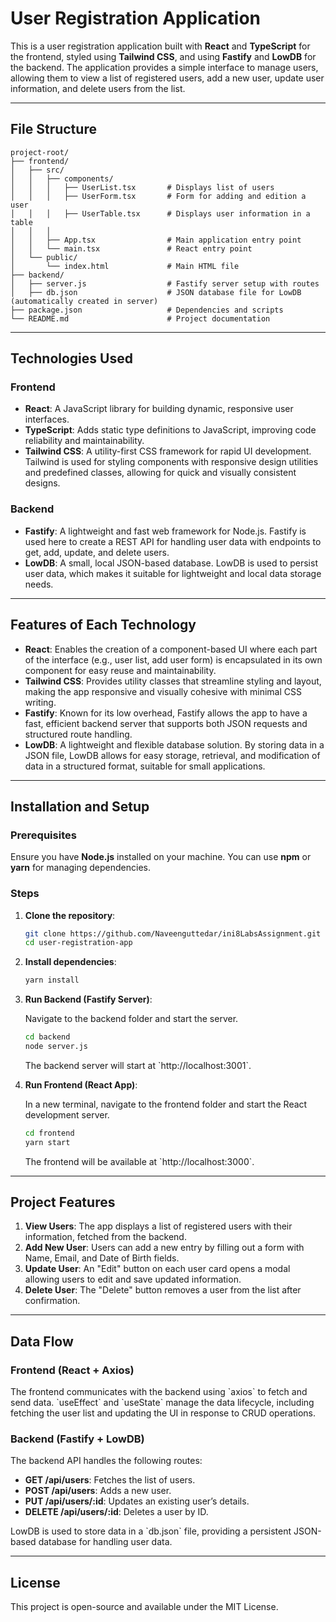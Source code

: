 
# User Registration Application

This is a user registration application built with **React** and **TypeScript** for the frontend, styled using **Tailwind CSS**, and using **Fastify** and **LowDB** for the backend. The application provides a simple interface to manage users, allowing them to view a list of registered users, add a new user, update user information, and delete users from the list.

---

## File Structure

```plaintext
project-root/
├── frontend/
│   ├── src/
│   │   ├── components/
│   │   │   ├── UserList.tsx       # Displays list of users
│   │   │   ├── UserForm.tsx       # Form for adding and edition a user
│   │   │   ├── UserTable.tsx      # Displays user information in a table
│   │   │  
│   │   ├── App.tsx                # Main application entry point
│   │   └── main.tsx               # React entry point
│   └── public/
│       └── index.html             # Main HTML file
├── backend/
│   ├── server.js                  # Fastify server setup with routes
│   ├── db.json                    # JSON database file for LowDB (automatically created in server)
├── package.json                   # Dependencies and scripts
└── README.md                      # Project documentation
```

---

## Technologies Used

### Frontend

- **React**: A JavaScript library for building dynamic, responsive user interfaces.
- **TypeScript**: Adds static type definitions to JavaScript, improving code reliability and maintainability.
- **Tailwind CSS**: A utility-first CSS framework for rapid UI development. Tailwind is used for styling components with responsive design utilities and predefined classes, allowing for quick and visually consistent designs.

### Backend

- **Fastify**: A lightweight and fast web framework for Node.js. Fastify is used here to create a REST API for handling user data with endpoints to get, add, update, and delete users.
- **LowDB**: A small, local JSON-based database. LowDB is used to persist user data, which makes it suitable for lightweight and local data storage needs.

---

## Features of Each Technology

- **React**: Enables the creation of a component-based UI where each part of the interface (e.g., user list, add user form) is encapsulated in its own component for easy reuse and maintainability.
- **Tailwind CSS**: Provides utility classes that streamline styling and layout, making the app responsive and visually cohesive with minimal CSS writing.
- **Fastify**: Known for its low overhead, Fastify allows the app to have a fast, efficient backend server that supports both JSON requests and structured route handling.
- **LowDB**: A lightweight and flexible database solution. By storing data in a JSON file, LowDB allows for easy storage, retrieval, and modification of data in a structured format, suitable for small applications.

---

## Installation and Setup

### Prerequisites

Ensure you have **Node.js** installed on your machine. You can use **npm** or **yarn** for managing dependencies.

### Steps

1. **Clone the repository**:

   ```bash
   git clone https://github.com/Naveenguttedar/ini8LabsAssignment.git
   cd user-registration-app
   ```

2. **Install dependencies**:

   ```bash
   yarn install
   ```

3. **Run Backend (Fastify Server)**:

   Navigate to the backend folder and start the server.

   ```bash
   cd backend
   node server.js
   ```

   The backend server will start at \`http://localhost:3001\`.

4. **Run Frontend (React App)**:

   In a new terminal, navigate to the frontend folder and start the React development server.

   ```bash
   cd frontend
   yarn start
   ```

   The frontend will be available at \`http://localhost:3000\`.

---

## Project Features

1. **View Users**: The app displays a list of registered users with their information, fetched from the backend.
2. **Add New User**: Users can add a new entry by filling out a form with Name, Email, and Date of Birth fields.
3. **Update User**: An "Edit" button on each user card opens a modal allowing users to edit and save updated information.
4. **Delete User**: The "Delete" button removes a user from the list after confirmation.

---

## Data Flow

### Frontend (React + Axios)

The frontend communicates with the backend using \`axios\` to fetch and send data. \`useEffect\` and \`useState\` manage the data lifecycle, including fetching the user list and updating the UI in response to CRUD operations.

### Backend (Fastify + LowDB)

The backend API handles the following routes:

- **GET /api/users**: Fetches the list of users.
- **POST /api/users**: Adds a new user.
- **PUT /api/users/:id**: Updates an existing user’s details.
- **DELETE /api/users/:id**: Deletes a user by ID.

LowDB is used to store data in a \`db.json\` file, providing a persistent JSON-based database for handling user data.

---

## License

This project is open-source and available under the MIT License.
